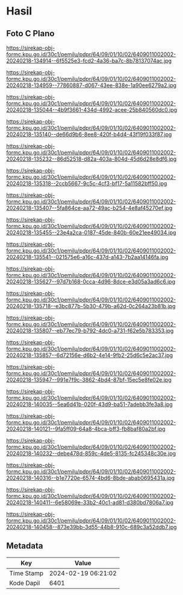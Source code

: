 # Hasil

## Foto C Plano

https://sirekap-obj-formc.kpu.go.id/30c1/pemilu/pdpr/64/09/01/10/02/6409011002002-20240218-134914--6f5525e3-fcd2-4a36-ba7c-8b78137074ac.jpg

https://sirekap-obj-formc.kpu.go.id/30c1/pemilu/pdpr/64/09/01/10/02/6409011002002-20240218-134959--77860887-d067-43ee-838e-1a90ee6279a2.jpg

https://sirekap-obj-formc.kpu.go.id/30c1/pemilu/pdpr/64/09/01/10/02/6409011002002-20240218-135044--4b9f3661-434d-4992-acee-25b840560dc0.jpg

https://sirekap-obj-formc.kpu.go.id/30c1/pemilu/pdpr/64/09/01/10/02/6409011002002-20240218-135140--de66d9b6-8ee8-420f-b4d4-43f19f033f87.jpg

https://sirekap-obj-formc.kpu.go.id/30c1/pemilu/pdpr/64/09/01/10/02/6409011002002-20240218-135232--86d52518-d82a-403a-804d-45d6d28e8df6.jpg

https://sirekap-obj-formc.kpu.go.id/30c1/pemilu/pdpr/64/09/01/10/02/6409011002002-20240218-135318--2ccb5667-9c5c-4cf3-bf17-5a11582bff50.jpg

https://sirekap-obj-formc.kpu.go.id/30c1/pemilu/pdpr/64/09/01/10/02/6409011002002-20240218-135407--5fa864ce-aa72-49ac-b254-4e8af45270ef.jpg

https://sirekap-obj-formc.kpu.go.id/30c1/pemilu/pdpr/64/09/01/10/02/6409011002002-20240218-135455--23e4a2ca-0187-45de-840b-60e21ee49034.jpg

https://sirekap-obj-formc.kpu.go.id/30c1/pemilu/pdpr/64/09/01/10/02/6409011002002-20240218-135541--021575e6-a16c-437d-a143-7b2aa14146fa.jpg

https://sirekap-obj-formc.kpu.go.id/30c1/pemilu/pdpr/64/09/01/10/02/6409011002002-20240218-135627--97d7b168-0cca-4d96-8dce-e3d05a3ad6c6.jpg

https://sirekap-obj-formc.kpu.go.id/30c1/pemilu/pdpr/64/09/01/10/02/6409011002002-20240218-135718--e3bc877b-5b30-479b-a62d-0c264a23b81b.jpg

https://sirekap-obj-formc.kpu.go.id/30c1/pemilu/pdpr/64/09/01/10/02/6409011002002-20240218-135807--eb77ec79-b792-4dc0-a731-f62e5b783353.jpg

https://sirekap-obj-formc.kpu.go.id/30c1/pemilu/pdpr/64/09/01/10/02/6409011002002-20240218-135857--6d72156e-d6b2-4e14-9fb2-25d6c5e2ac37.jpg

https://sirekap-obj-formc.kpu.go.id/30c1/pemilu/pdpr/64/09/01/10/02/6409011002002-20240218-135947--991e7f9c-3862-4bd4-87bf-15ec5e8fe02e.jpg

https://sirekap-obj-formc.kpu.go.id/30c1/pemilu/pdpr/64/09/01/10/02/6409011002002-20240218-140035--5ea6d41b-020f-43d9-ba51-7adebb3fe3a8.jpg

https://sirekap-obj-formc.kpu.go.id/30c1/pemilu/pdpr/64/09/01/10/02/6409011002002-20240218-140121--9fa5ff09-64a8-4bca-bff3-fb8baf80a2bf.jpg

https://sirekap-obj-formc.kpu.go.id/30c1/pemilu/pdpr/64/09/01/10/02/6409011002002-20240218-140232--debe478d-859c-4de5-8135-fc245348c30e.jpg

https://sirekap-obj-formc.kpu.go.id/30c1/pemilu/pdpr/64/09/01/10/02/6409011002002-20240218-140316--b1e7720e-6574-4bd6-8bde-abab0695431a.jpg

https://sirekap-obj-formc.kpu.go.id/30c1/pemilu/pdpr/64/09/01/10/02/6409011002002-20240218-140411--6e58069e-33b2-40c1-ad81-d380bd7806a7.jpg

https://sirekap-obj-formc.kpu.go.id/30c1/pemilu/pdpr/64/09/01/10/02/6409011002002-20240218-140458--873e39bb-3d55-44b8-910c-689c3a52ddb7.jpg


## Metadata

| Key        | Value               |
| ---------- | ------------------- |
| Time Stamp | 2024-02-19 06:21:02 |
| Kode Dapil | 6401                |



